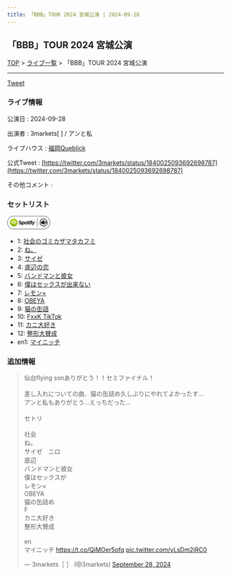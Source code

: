 ```yaml
---
title: 「BBB」TOUR 2024 宮城公演 | 2024-09-28
---
```

## 「BBB」TOUR 2024 宮城公演

[TOP](/setlist/) > [ライブ一覧](lives.html) > 「BBB」TOUR 2024 宮城公演

___

<a href="https://twitter.com/share?ref_src=twsrc%5Etfw" data-text="3markets[ ]セットリスト > 「BBB」TOUR 2024 宮城公演" class="twitter-share-button" data-via="3markets" data-hashtags="3markets" data-related="3markets" data-show-count="false">Tweet</a>

### ライブ情報

公演日
:    2024-09-28

出演者
:    3markets[ ] / アンと私

ライブハウス
:    [福岡Queblick](livehouse054.html)

公式Tweet
:    [https://twitter.com/3markets/status/1840025093692698787](https://twitter.com/3markets/status/1840025093692698787)

その他コメント
:    

### セットリスト


[![play with spotify](images/spotify-icon.png)](https://open.spotify.com/playlist/1q1ARwa3NC1RoZx5vawoCY)



*  1: [社会のゴミカザマタカフミ](song002.html)
*  2: [ね。](song076.html)
*  3: [サイゼ](song004.html)
*  4: [底辺の恋](song008.html)
*  5: [バンドマンと彼女](song009.html)
*  6: [僕はセックスが出来ない](song006.html)
*  7: [レモン×](song003.html)
*  8: [OBEYA](song021.html)
*  9: [猫の缶詰](song041.html)
*  10: [FxxK TikTok](song082.html)
*  11: [カニ大好き](song079.html)
*  12: [整形大賛成](song005.html)
*  en1: [マイニッチ](song046.html)


### 追加情報



<blockquote class="twitter-tweet"><p lang="ja" dir="ltr">仙台flying sonありがとう！！セミファイナル！<br><br>差し入れについての曲、猫の缶詰め久しぶりにやれてよかったす…<br>アンと私もありがとう…えっちだった…<br><br>セトリ<br><br>社会<br>ね。<br>サイゼ　ニロ<br>底辺<br>バンドマンと彼女<br>僕はセックスが<br>レモン×<br>OBEYA<br>猫の缶詰め<br>F<br>カニ大好き<br>整形大賛成<br><br>en<br>マイニッチ <a href="https://t.co/QiMOer5ofq">https://t.co/QiMOer5ofq</a> <a href="https://t.co/yLsDm2jRC0">pic.twitter.com/yLsDm2jRC0</a></p>&mdash; 3markets［ ］ (@3markets) <a href="https://twitter.com/3markets/status/1840025093692698787?ref_src=twsrc%5Etfw">September 28, 2024</a></blockquote>
<script async src="https://platform.twitter.com/widgets.js" charset="utf-8"></script>




<script async src="https://platform.twitter.com/widgets.js" charset="utf-8"></script>